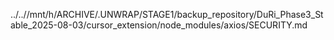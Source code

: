 ../..//mnt/h/ARCHIVE/.UNWRAP/STAGE1/backup_repository/DuRi_Phase3_Stable_2025-08-03/cursor_extension/node_modules/axios/SECURITY.md